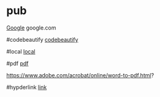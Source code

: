 # pub
[Google](https://www.google.com) google.com 

#codebeautify
[codebeautify](https://codebeautify.org/hyperlink-generator#)

#local
[local](file:///Users/)


#pdf
[pdf](https://www.adobe.com/acrobat/online/word-to-pdf.html) 

https://www.adobe.com/acrobat/online/word-to-pdf.html?



#hypderlink
[link](https://webcode.tools/generators/html/hyperlink)
